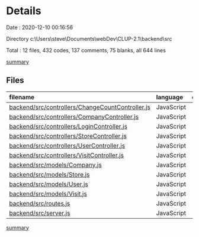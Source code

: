# Details

Date : 2020-12-10 00:16:56

Directory c:\Users\steve\Documents\webDev\CLUP-2.1\backend\src

Total : 12 files,  432 codes, 137 comments, 75 blanks, all 644 lines

[summary](results.md)

## Files
| filename | language | code | comment | blank | total |
| :--- | :--- | ---: | ---: | ---: | ---: |
| [backend/src/controllers/ChangeCountController.js](/backend/src/controllers/ChangeCountController.js) | JavaScript | 33 | 5 | 2 | 40 |
| [backend/src/controllers/CompanyController.js](/backend/src/controllers/CompanyController.js) | JavaScript | 42 | 16 | 3 | 61 |
| [backend/src/controllers/LoginController.js](/backend/src/controllers/LoginController.js) | JavaScript | 30 | 13 | 7 | 50 |
| [backend/src/controllers/StoreController.js](/backend/src/controllers/StoreController.js) | JavaScript | 68 | 12 | 8 | 88 |
| [backend/src/controllers/UserController.js](/backend/src/controllers/UserController.js) | JavaScript | 54 | 12 | 5 | 71 |
| [backend/src/controllers/VisitController.js](/backend/src/controllers/VisitController.js) | JavaScript | 84 | 27 | 15 | 126 |
| [backend/src/models/Company.js](/backend/src/models/Company.js) | JavaScript | 9 | 4 | 2 | 15 |
| [backend/src/models/Store.js](/backend/src/models/Store.js) | JavaScript | 27 | 7 | 2 | 36 |
| [backend/src/models/User.js](/backend/src/models/User.js) | JavaScript | 20 | 1 | 2 | 23 |
| [backend/src/models/Visit.js](/backend/src/models/Visit.js) | JavaScript | 8 | 3 | 2 | 13 |
| [backend/src/routes.js](/backend/src/routes.js) | JavaScript | 32 | 32 | 21 | 85 |
| [backend/src/server.js](/backend/src/server.js) | JavaScript | 25 | 5 | 6 | 36 |

[summary](results.md)